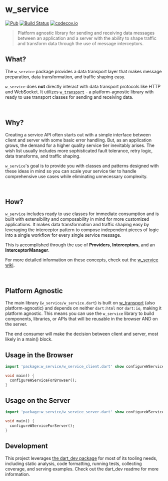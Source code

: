 # w_service
[![Pub](https://img.shields.io/pub/v/w_service.svg)](https://pub.dartlang.org/packages/w_service) [![Build Status](https://travis-ci.org/Workiva/w_service.svg?branch=master)](https://travis-ci.org/Workiva/w_service) [![codecov.io](http://codecov.io/github/Workiva/w_service/coverage.svg?branch=master)](http://codecov.io/github/Workiva/w_service?branch=master)

> Platform agnostic library for sending and receiving data messages between an application and a server with the ability to shape traffic and transform data through the use of message interceptors.


## What?

The `w_service` package provides a data transport layer that makes message preparation, data transformation, and traffic shaping easy.

`w_service` does **not** directly interact with data transport protocols like HTTP and WebSocket. It utilizes [`w_transport`](https://github.com/Workiva/w_transport) - a platform-agnostic library with ready to use transport classes for sending and receiving data.

<br>


## Why?

Creating a service API often starts out with a simple interface between client and server with some basic error handling. But, as an application grows, the demand for a higher quality service tier inevitably arises. The wish list usually includes more sophisticated fault tolerance, retry logic, data transforms, and traffic shaping.

`w_service`'s goal is to provide you with classes and patterns designed with these ideas in mind so you can scale your service tier to handle comprehensive use cases while eliminating unnecessary complexity.

<br>


## How?

`w_service` includes ready to use classes for immediate consumption and is built with extensibility and composability in mind for more customized applications. It makes data transformation and traffic shaping easy by leveraging the interceptor pattern to compose independent pieces of logic into a single workflow for every single service message.

This is accomplished through the use of **Providers**, **Interceptors**, and an **InterceptorManager**.

For more detailed information on these concepts, check out the [w_service wiki](https://github.com/Workiva/w_service/wiki).

<br>


## Platform Agnostic
The main library (`w_service/w_service.dart`) is built on [w_transport](https://github.com/Workiva/w_transport) (also platform-agnostic) and depends on neither `dart:html` nor `dart:io`, making it platform agnostic. This means you can use the `w_service` library to build components, libraries, or APIs that will be reusable in the browser AND on the server.

The end consumer will make the decision between client and server, most likely in a main() block.

## Usage in the Browser
```dart
import 'package:w_service/w_service_client.dart' show configureWServiceForBrowser;

void main() {
  configureWServiceForBrowser();
}
```

## Usage on the Server
```dart
import 'package:w_service/w_service_server.dart' show configureWServiceForServer;

void main() {
  configureWServiceForServer();
}
```

## Development

This project leverages [the dart_dev package](https://github.com/Workiva/dart_dev)
for most of its tooling needs, including static analysis, code formatting,
running tests, collecting coverage, and serving examples. Check out the dart_dev
readme for more information.